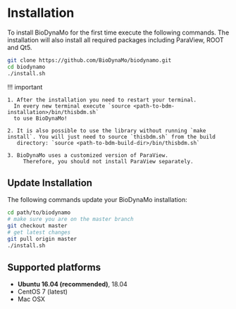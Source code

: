 # Installation

To install BioDynaMo for the first time execute the following commands.
The installation will also install all required packages including ParaView, ROOT and Qt5.

``` sh
git clone https://github.com/BioDynaMo/biodynamo.git
cd biodynamo
./install.sh
```

!!! important

    1. After the installation you need to restart your terminal.
      In every new terminal execute `source <path-to-bdm-installation>/bin/thisbdm.sh`
      to use BioDynaMo!

    2. It is also possible to use the library without running `make install`. You will just need to source `thisbdm.sh` from the build
       directory: `source <path-to-bdm-build-dir>/bin/thisbdm.sh`

    3. BioDynaMo uses a customized version of ParaView.
	     Therefore, you should not install ParaView separately.

## Update Installation

The following commands update your BioDynaMo installation:

``` sh
cd path/to/biodynamo
# make sure you are on the master branch
git checkout master
# get latest changes
git pull origin master
./install.sh
```

## Supported platforms

*  **Ubuntu 16.04 (recommended)**, 18.04
*  CentOS 7 (latest)
*  Mac OSX
